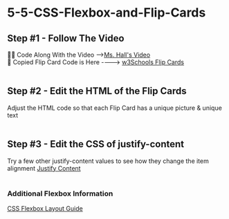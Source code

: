 # 5-5-CSS-Flexbox-and-Flip-Cards

## Step #1 - Follow The Video
👩‍💻 Code Along With the Video -->[Ms. Hall's Video](https://youtu.be/nuXahrkx_9s) <br>
🔗 Copied Flip Card Code is Here ----> [w3Schools Flip Cards](https://www.w3schools.com/howto/howto_css_flip_card.asp)
<br><br>
## Step #2 - Edit the HTML of the Flip Cards
Adjust the HTML code so that each Flip Card has a unique picture & unique text <br><br>
## Step #3 - Edit the CSS of justify-content
Try a few other justify-content values to see how they change the item alignment [Justify Content](https://css-tricks.com/almanac/properties/j/justify-content/) <br><br>

### Additional Flexbox Information
[CSS Flexbox Layout Guide](https://css-tricks.com/snippets/css/a-guide-to-flexbox/)
